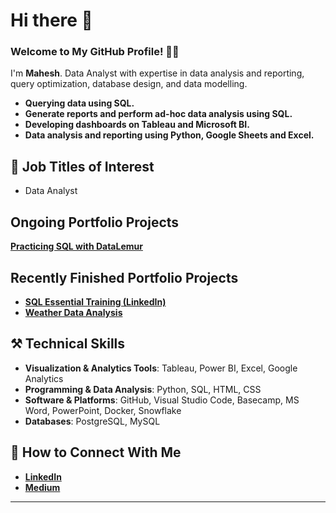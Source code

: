 # Hi there 👋
### Welcome to My GitHub Profile! 👋🏾

I'm **Mahesh**. Data Analyst with expertise in data analysis and reporting, query optimization, database design, and data modelling.

- **Querying data using SQL.**
- **Generate reports and perform ad-hoc data analysis using SQL.**
- **Developing dashboards on Tableau and Microsoft BI.**
- **Data analysis and reporting using Python, Google Sheets and Excel.**

## 💫 Job Titles of Interest

- Data Analyst

## Ongoing Portfolio Projects

[__Practicing SQL with DataLemur__](https://github.com/mahesh989/Data-Analysis-with-SQL-and-Python/tree/main/Practicing%20SQL%20with%20DataLemur)

## Recently Finished Portfolio Projects

- [__SQL Essential Training (LinkedIn)__](https://github.com/mahesh989/Data-Analysis-with-SQL-and-Python/tree/main/SQL_Essential_training_Linkedin)
- [__Weather Data Analysis__](https://github.com/mahesh989/Data-Analysis-with-SQL-and-Python/tree/main/Weather)

## ⚒️ Technical Skills

- **Visualization & Analytics Tools**: Tableau, Power BI, Excel, Google Analytics
- **Programming & Data Analysis**: Python, SQL, HTML, CSS
- **Software & Platforms**: GitHub, Visual Studio Code, Basecamp, MS Word, PowerPoint, Docker, Snowflake
- **Databases**: PostgreSQL, MySQL

## 📕 How to Connect With Me

- [__LinkedIn__](https://www.linkedin.com/in/maheshwortiwari/)
- [__Medium__](https://medium.com/@maheshtwari99)


---
